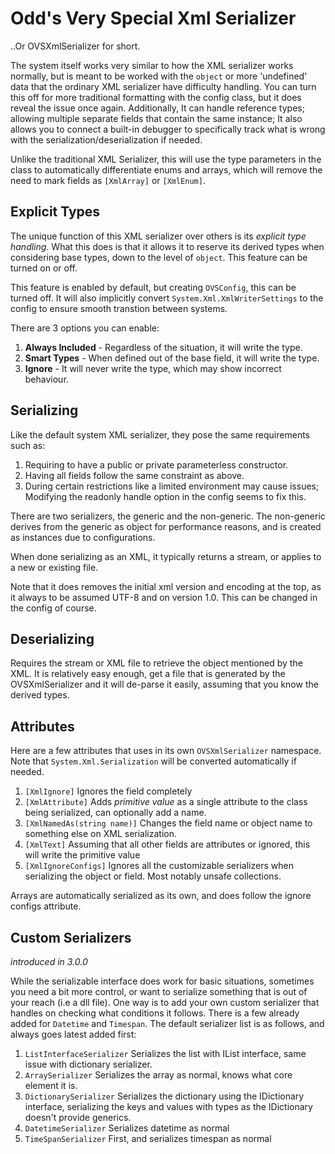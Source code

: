 ﻿# Odd's Very Special Xml Serializer

..Or OVSXmlSerializer for short.



The system itself works very similar to how the XML serializer works normally, 
but is meant to be worked with the `object` or more 'undefined' data that the 
ordinary XML serializer have difficulty handling. You can turn this off for 
more traditional formatting with the config class, but it does reveal the issue 
once again. Additionally, It can handle reference types; allowing multiple 
separate fields that contain the same instance; It also allows you to connect a 
built-in debugger to specifically track what is wrong with the 
serialization/deserialization if needed. 


Unlike the traditional XML Serializer, this will use the type parameters in the
class to automatically differentiate enums and arrays, which will remove the need
to mark fields as `[XmlArray]` or `[XmlEnum]`.


## Explicit Types

The unique function of this XML serializer over others is its *explicit type 
handling.* What this does is that it allows it to reserve its derived types when
considering base types, down to the level of `object`. This feature can be turned
on or off.

This feature is enabled by default, but creating `OVSConfig`, this can be turned 
off. It will also implicitly convert `System.Xml.XmlWriterSettings` to the config
to ensure smooth transtion between systems.

There are 3 options you can enable:
1. **Always Included** - Regardless of the situation, it will write the type.
2. **Smart Types** - When defined out of the base field, it will write the type.
3. **Ignore** - It will never write the type, which may show incorrect behaviour.

## Serializing

Like the default system XML serializer, they pose the same requirements such as:
1. Requiring to have a public or private parameterless constructor.
2. Having all fields follow the same constraint as above.
3. During certain restrictions like a limited environment may cause issues; Modifying
the readonly handle option in the config seems to fix this.

There are two serializers, the generic and the non-generic. The non-generic derives
from the generic as object for performance reasons, and is created as instances
due to configurations.

When done serializing as an XML, it typically returns a stream, or applies to a
new or existing file.

Note that it does removes the initial xml version and encoding at the top, as it
always to be assumed UTF-8 and on version 1.0. This can be changed in the config
of course.

## Deserializing

Requires the stream or XML file to retrieve the object mentioned by the XML.
It is relatively easy enough, get a file that is generated by the OVSXmlSerializer
and it will de-parse it easily, assuming that you know the derived types.

## Attributes

Here are a few attributes that uses in its own `OVSXmlSerializer` namespace.
Note that `System.Xml.Serialization` will be converted automatically if needed.

1. `[XmlIgnore]` Ignores the field completely
2. `[XmlAttribute]` Adds *primitive value* as a single attribute to the class
    being serialized, can optionally add a name.
3. `[XmlNamedAs(string name)]` Changes the field name or object name to something 
   else on XML serialization.
4. `[XmlText]` Assuming that all other fields are attributes or ignored, this
   will write the primitive value  
5. `[XmlIgnoreConfigs]` Ignores all the customizable serializers when serializing
   the object or field. Most notably unsafe collections.

Arrays are automatically serialized as its own, and does follow the ignore configs
attribute.

## Custom Serializers

*introduced in 3.0.0*

While the serializable interface does work for basic situations, sometimes you
need a bit more control, or want to serialize something that is out of your reach
(i.e a dll file). One way is to add your own custom serializer that handles on
checking what conditions it follows. There is a few already added for `Datetime`
and `Timespan`. The default serializer list is as follows, and always goes latest
added first:

1. `ListInterfaceSerializer` Serializes the list with IList interface, same issue
   with dictionary serializer.
2. `ArraySerializer` Serializes the array as normal, knows what core element it is.
3. `DictionarySerializer` Serializes the dictionary using the IDictionary 
   interface, serializing the keys and values with types as the IDictionary doesn't
   provide generics.
4. `DatetimeSerializer` Serializes datetime as normal
5. `TimeSpanSerializer` First, and serializes timespan as normal